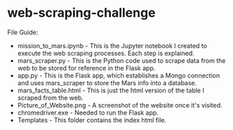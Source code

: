 # web-scraping-challenge

File Guide:
  * mission_to_mars.ipynb - This is the Jupyter notebook I created to execute the web scraping processes. Each step is explained.
  * mars_scraper.py - This is the Python code used to scrape data from the web to be stored for reference in the Flask app.
  * app.py - This is the Flask app, which establishes a Mongo connection and uses mars_scraper to store the Mars info into a database.
  * mars_facts_table.html - This is just the html version of the table I scraped from the web.
  * Picture_of_Website.png - A screenshot of the website once it's visited.
  * chromedriver.exe - Needed to run the Flask app.
  * Templates - This folder contains the index html file.
